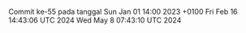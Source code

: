 Commit ke-55 pada tanggal Sun Jan 01 14:00 2023 +0100
Fri Feb 16 14:43:06 UTC 2024
Wed May  8 07:43:10 UTC 2024
